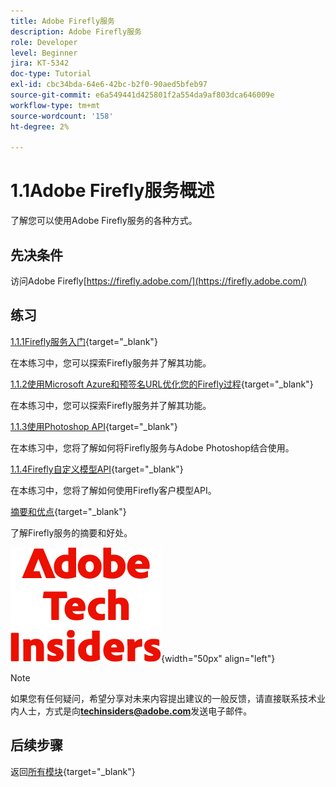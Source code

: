 ```yaml
---
title: Adobe Firefly服务
description: Adobe Firefly服务
role: Developer
level: Beginner
jira: KT-5342
doc-type: Tutorial
exl-id: cbc34bda-64e6-42bc-b2f0-90aed5bfeb97
source-git-commit: e6a549441d425801f2a554da9af803dca646009e
workflow-type: tm+mt
source-wordcount: '158'
ht-degree: 2%

---
```


# 1.1Adobe Firefly服务概述

了解您可以使用Adobe Firefly服务的各种方式。

## 先决条件

访问Adobe Firefly[https://firefly.adobe.com/](https://firefly.adobe.com/)

## 练习

[1.1.1Firefly服务入门](./ex1.md){target="_blank"}

在本练习中，您可以探索Firefly服务并了解其功能。

[1.1.2使用Microsoft Azure和预签名URL优化您的Firefly过程](./ex2.md){target="_blank"}

在本练习中，您可以探索Firefly服务并了解其功能。

[1.1.3使用Photoshop API](./ex3.md){target="_blank"}

在本练习中，您将了解如何将Firefly服务与Adobe Photoshop结合使用。

[1.1.4Firefly自定义模型API](./ex4.md){target="_blank"}

在本练习中，您将了解如何使用Firefly客户模型API。

[摘要和优点](./summary.md){target="_blank"}

了解Firefly服务的摘要和好处。

![技术内部人士](./../../../assets/images/techinsiders.png){width="50px" align="left"}

>[!NOTE]
>
>如果您有任何疑问，希望分享对未来内容提出建议的一般反馈，请直接联系技术业内人士，方式是向&#x200B;**techinsiders@adobe.com**&#x200B;发送电子邮件。

## 后续步骤

返回[所有模块](../../../overview.md){target="_blank"}
